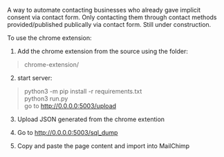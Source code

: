 A way to automate contacting businesses who already gave implicit consent via contact form. Only contacting them through contact methods provided/published publically via contact form. Still under construction.



To use the chrome extension:



1. Add the chrome extension from the source using the folder: 

> chrome-extension/



2. start server:

> python3 -m pip install -r requirements.txt <br/>
> python3 run.py <br/>
> go to http://0.0.0.0:5003/upload

3. Upload JSON generated from the chrome extention

4. Go to http://0.0.0.0:5003/sql_dump

5. Copy and paste the page content and import into MailChimp



